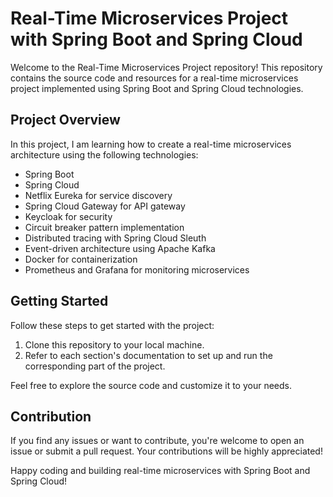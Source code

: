 # Real-Time Microservices Project with Spring Boot and Spring Cloud

Welcome to the Real-Time Microservices Project repository! This repository contains the source code and resources for a real-time microservices project implemented using Spring Boot and Spring Cloud technologies.

## Project Overview

In this project, I am learning how to create a real-time microservices architecture using the following technologies:

- Spring Boot
- Spring Cloud
- Netflix Eureka for service discovery
- Spring Cloud Gateway for API gateway
- Keycloak for security
- Circuit breaker pattern implementation
- Distributed tracing with Spring Cloud Sleuth
- Event-driven architecture using Apache Kafka
- Docker for containerization
- Prometheus and Grafana for monitoring microservices


## Getting Started

Follow these steps to get started with the project:

1. Clone this repository to your local machine.
2. Refer to each section's documentation to set up and run the corresponding part of the project.

Feel free to explore the source code and customize it to your needs.

## Contribution

If you find any issues or want to contribute, you're welcome to open an issue or submit a pull request. Your contributions will be highly appreciated!

Happy coding and building real-time microservices with Spring Boot and Spring Cloud!

